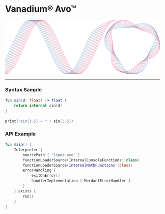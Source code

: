 # Vanadium&reg; Avo&trade;

![Image](logo/full/avo_full.png)

---

### Syntax Sample

```kotlin
fun sin(d: float) -> float {
    return internal sin(d)
}

print("sin(3.5) = " + sin(3.5))
```

### API Example
```kotlin
fun main() {
    Interpreter {
        sourcePath { "input.avo" }
        functionLoaderSource(InternalConsoleFunctions::class)
        functionLoaderSource(InternalMathFunctions::class)
        errorHandling {
            exitOnError()
            handlerImplementation { MordantErrorHandler }
        }
    }.exists {
        run()
    }
}
```
